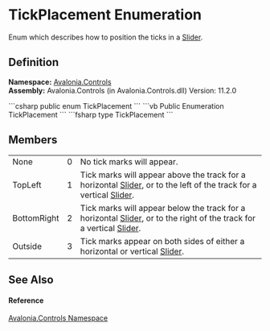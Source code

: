 # TickPlacement Enumeration


Enum which describes how to position the ticks in a <a href="T_Avalonia_Controls_Slider">Slider</a>.



## Definition
**Namespace:** <a href="N_Avalonia_Controls">Avalonia.Controls</a>  
**Assembly:** Avalonia.Controls (in Avalonia.Controls.dll) Version: 11.2.0

<Tabs groupId="api-code-preview">
<TabItem value="csharp" label="C#">
```csharp
public enum TickPlacement
```
</TabItem>
<TabItem value="vb" label="VB">
```vb
Public Enumeration TickPlacement
```
</TabItem>
<TabItem value="fsharp" label="F#">
```fsharp
type TickPlacement
```
</TabItem>
</Tabs>



## Members
<table>
<tr>
<td>None</td>
<td>0</td>
<td>No tick marks will appear.</td>
</tr>
<tr>
<td>TopLeft</td>
<td>1</td>
<td>Tick marks will appear above the track for a horizontal <a href="T_Avalonia_Controls_Slider">Slider</a>, or to the left of the track for a vertical <a href="T_Avalonia_Controls_Slider">Slider</a>.</td>
</tr>
<tr>
<td>BottomRight</td>
<td>2</td>
<td>Tick marks will appear below the track for a horizontal <a href="T_Avalonia_Controls_Slider">Slider</a>, or to the right of the track for a vertical <a href="T_Avalonia_Controls_Slider">Slider</a>.</td>
</tr>
<tr>
<td>Outside</td>
<td>3</td>
<td>Tick marks appear on both sides of either a horizontal or vertical <a href="T_Avalonia_Controls_Slider">Slider</a>.</td>
</tr>
</table>

## See Also


#### Reference
<a href="N_Avalonia_Controls">Avalonia.Controls Namespace</a>  
